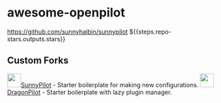 # awesome-openpilot

https://github.com/sunnyhaibin/sunnypilot ${{steps.repo-stars.outputs.stars}}


## Custom Forks
<stars><img height="32" width="32" src="https://cdn.simpleicons.org/star/green" />[SunnyPilot](https://github.com/sunnyhaibin/sunnypilot) - Starter boilerplate for making new configurations.
<stars><img height="32" width="32" src="https://cdn.simpleicons.org/star/green" />[DragonPilot](https://github.com/dragonpilot-community/dragonpilot) - Starter boilerplate with lazy plugin manager.
